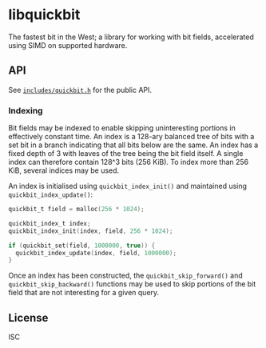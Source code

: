 # libquickbit

The fastest bit in the West; a library for working with bit fields, accelerated using SIMD on supported hardware.

## API

See [`includes/quickbit.h`](include/quickbit.h) for the public API.

### Indexing

Bit fields may be indexed to enable skipping uninteresting portions in effectively constant time. An index is a 128-ary balanced tree of bits with a set bit in a branch indicating that all bits below are the same. An index has a fixed depth of 3 with leaves of the tree being the bit field itself. A single index can therefore contain 128^3 bits (256 KiB). To index more than 256 KiB, several indices may be used.

An index is initialised using `quickbit_index_init()` and maintained using `quickbit_index_update()`:

```c
quickbit_t field = malloc(256 * 1024);

quickbit_index_t index;
quickbit_index_init(index, field, 256 * 1024);

if (quickbit_set(field, 1000000, true)) {
  quickbit_index_update(index, field, 1000000);
}
```

Once an index has been constructed, the `quickbit_skip_forward()` and `quickbit_skip_backward()` functions may be used to skip portions of the bit field that are not interesting for a given query.

## License

ISC
